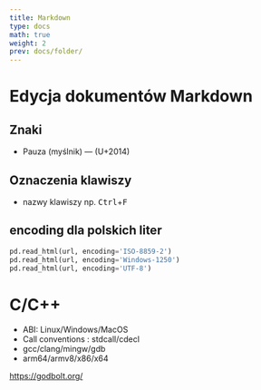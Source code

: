 ```yaml
---
title: Markdown
type: docs
math: true
weight: 2
prev: docs/folder/
---
```


# Edycja dokumentów Markdown

## Znaki

- Pauza (myślnik) — (U+2014)

## Oznaczenia klawiszy
- nazwy klawiszy np. <kbd>Ctrl</kbd>+<kbd>F</kbd>


## encoding dla polskich liter

```py
pd.read_html(url, encoding='ISO-8859-2')
pd.read_html(url, encoding='Windows-1250')
pd.read_html(url, encoding='UTF-8')
```

# C/C++

- ABI: Linux/Windows/MacOS
- Call conventions : stdcall/cdecl
- gcc/clang/mingw/gdb
- arm64/armv8/x86/x64

https://godbolt.org/
